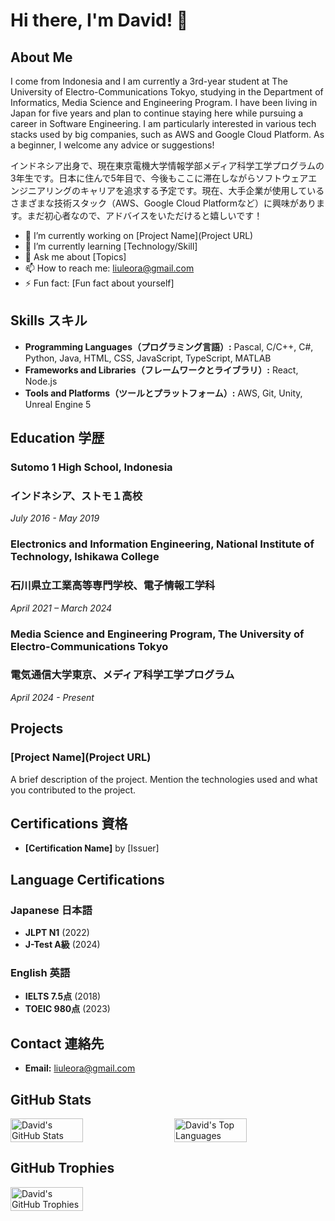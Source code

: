 # Hi there, I'm David! 👋

## About Me
I come from Indonesia and I am currently a 3rd-year student at The University of Electro-Communications Tokyo, studying in the Department of Informatics, Media Science and Engineering Program. I have been living in Japan for five years and plan to continue staying here while pursuing a career in Software Engineering. I am particularly interested in various tech stacks used by big companies, such as AWS and Google Cloud Platform. As a beginner, I welcome any advice or suggestions!

インドネシア出身で、現在東京電機大学情報学部メディア科学工学プログラムの3年生です。日本に住んで5年目で、今後もここに滞在しながらソフトウェアエンジニアリングのキャリアを追求する予定です。現在、大手企業が使用しているさまざまな技術スタック（AWS、Google Cloud Platformなど）に興味があります。まだ初心者なので、アドバイスをいただけると嬉しいです！

- 🔭 I’m currently working on [Project Name](Project URL)
- 🌱 I’m currently learning [Technology/Skill]
- 💬 Ask me about [Topics]
- 📫 How to reach me: liuleora@gmail.com
- ⚡ Fun fact: [Fun fact about yourself]

## Skills スキル
- **Programming Languages（プログラミング言語）:** Pascal, C/C++, C#, Python, Java, HTML, CSS, JavaScript, TypeScript, MATLAB
- **Frameworks and Libraries（フレームワークとライブラリ）:** React, Node.js
- **Tools and Platforms（ツールとプラットフォーム）:** AWS, Git, Unity, Unreal Engine 5

## Education 学歴
### Sutomo 1 High School, Indonesia
### インドネシア、ストモ１高校
*July 2016 - May 2019*

### Electronics and Information Engineering, National Institute of Technology, Ishikawa College
### 石川県立工業高等専門学校、電子情報工学科
*April 2021 – March 2024*

### Media Science and Engineering Program, The University of Electro-Communications Tokyo
### 電気通信大学東京、メディア科学工学プログラム
*April 2024 - Present*

## Projects
### [Project Name](Project URL)
A brief description of the project. Mention the technologies used and what you contributed to the project.

## Certifications 資格
- **[Certification Name]** by [Issuer]

## Language Certifications
### Japanese 日本語
- **JLPT N1** (2022)
- **J-Test A級** (2024)

### English 英語
- **IELTS 7.5点** (2018)
- **TOEIC 980点** (2023)

## Contact 連絡先
- **Email:** liuleora@gmail.com

## GitHub Stats
<div style="display: flex; justify-content: space-between;">
  <img src="https://github-readme-stats.vercel.app/api?username=davidleora&show_icons=true&theme=radical" alt="David's GitHub Stats" style="width: 48%;">
  <img src="https://github-readme-stats.vercel.app/api/top-langs/?username=davidleora&layout=compact&theme=radical" alt="David's Top Languages" style="width: 48%;">
</div>

## GitHub Trophies
<div style="display: flex; justify-content: space-between;">
  <img src="https://github-profile-trophy.vercel.app/?username=davidleora&theme=radical&column=3&margin-w=15&margin-h=15" alt="David's GitHub Trophies" style="width: 48%;">
</div>
